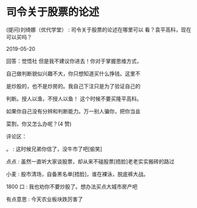 # 司令关于股票的论述

(提问)刘绮娜（优代学堂） : 司令关于股票的论述在哪里可以 看？袁平高科，现在可以买吗？

2019-05-20

回答：觉悟社 但是我不建议你进去！你对于掌握思维方式，

自己做判断貌似兴趣不大，你只想知道买什么挣钱。这里不

是炒股的，也不是炒房的。我自己下注只是为了验证自己的

判断。授人以渔，不授人以鱼！ 这个时候不要买隆平高科。

如果你自己没有分辨和判断能力。万一别人骗你，把你当韭

菜割，你又怎么办呢？(4 赞)

评论区：

。 : 这时候兄弟你信了，没牛市了吧[偷笑]

点点 : 虽然一直听大家谈股票，却从来不碰股票[捂脸]老老实实搬砖的路过

小麦 : 股市清场，自备黑名单[捂脸]，谁在裸泳，脱底裤大战。

1800 口 : 我也劝你不要炒股了。想办法买点大城市房产吧

有点意思 : 今天农业板块跌厉害了